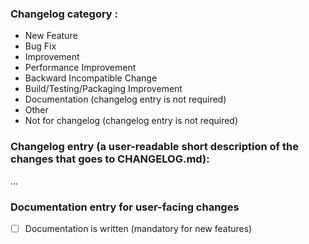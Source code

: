 <!---
A technical comment, you are free to remove or leave it as it is when PR is created
The following categories are used in the next scripts, update them accordingly
utils/changelog/changelog.py
tests/ci/run_check.py
-->

<!-- If you are doing this for the first time, it's recommended to read the lightweight Contributing to ByConity Documentation https://github.com/ByConity/ByConity/blob/master/CONTRIBUTING.md guide first. -->

### Changelog category <!-- please remove the below items and leave one that you choose -->:
- New Feature
- Bug Fix
- Improvement
- Performance Improvement
- Backward Incompatible Change
- Build/Testing/Packaging Improvement
- Documentation (changelog entry is not required)
- Other
- Not for changelog (changelog entry is not required)


### Changelog entry (a user-readable short description of the changes that goes to CHANGELOG.md):

...

### Documentation entry for user-facing changes

- [ ] Documentation is written (mandatory for new features)

<!---

Add a user-readable short description of the changes that should be added to https://github.com/ByConity/byconity.github.io below.

At a minimum, the following information should be added (but add more as needed).

- Motivation: Why is this function, table engine, etc. useful to ByConity users?

- Parameters: If the feature being added takes arguments, options or is influenced by settings, please list them below with a brief explanation.

- Example use: A query or command.
-->
